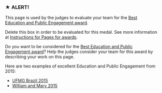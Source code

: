 ### ★ ALERT!

This page is used by the judges to evaluate your team for the [Best Education and Public Engagement award](http://2016.igem.org/Judging/Awards#SpecialPrizes).

Delete this box in order to be evaluated for this medal. See more information at [Instructions for Pages for awards](http://2016.igem.org/Judging/Pages_for_Awards/Instructions).

Do you want to be considered for the [Best Education and Public Engagement award](http://2016.igem.org/Judging/Awards#SpecialPrizes)? Help the judges consider your team for this award by describing your work on this page.

Here are two examples of excellent Education and Public Engagement from 2015:

*   [UFMG Brazil 2015](http://2015.igem.org/Team:UFMG_Brazil/Public_Engagement)
*   [William and Mary 2015](http://2015.igem.org/Team:William_and_Mary/Practices)
